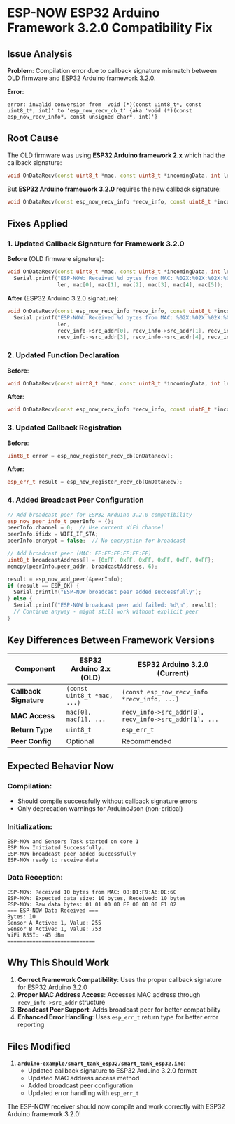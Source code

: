 # ESP-NOW ESP32 Arduino Framework 3.2.0 Compatibility Fix

## Issue Analysis

**Problem**: Compilation error due to callback signature mismatch between OLD firmware and ESP32 Arduino framework 3.2.0.

**Error**: 
```
error: invalid conversion from 'void (*)(const uint8_t*, const uint8_t*, int)' to 'esp_now_recv_cb_t' {aka 'void (*)(const esp_now_recv_info*, const unsigned char*, int)'}
```

## Root Cause

The OLD firmware was using **ESP32 Arduino framework 2.x** which had the callback signature:
```cpp
void OnDataRecv(const uint8_t *mac, const uint8_t *incomingData, int len)
```

But **ESP32 Arduino framework 3.2.0** requires the new callback signature:
```cpp
void OnDataRecv(const esp_now_recv_info *recv_info, const uint8_t *incomingData, int len)
```

## Fixes Applied

### 1. **Updated Callback Signature for Framework 3.2.0**
**Before** (OLD firmware signature):
```cpp
void OnDataRecv(const uint8_t *mac, const uint8_t *incomingData, int len) {
  Serial.printf("ESP-NOW: Received %d bytes from MAC: %02X:%02X:%02X:%02X:%02X:%02X\n", 
                len, mac[0], mac[1], mac[2], mac[3], mac[4], mac[5]);
```

**After** (ESP32 Arduino 3.2.0 signature):
```cpp
void OnDataRecv(const esp_now_recv_info *recv_info, const uint8_t *incomingData, int len) {
  Serial.printf("ESP-NOW: Received %d bytes from MAC: %02X:%02X:%02X:%02X:%02X:%02X\n", 
                len,
                recv_info->src_addr[0], recv_info->src_addr[1], recv_info->src_addr[2],
                recv_info->src_addr[3], recv_info->src_addr[4], recv_info->src_addr[5]);
```

### 2. **Updated Function Declaration**
**Before**:
```cpp
void OnDataRecv(const uint8_t *mac, const uint8_t *incomingData, int len);
```

**After**:
```cpp
void OnDataRecv(const esp_now_recv_info *recv_info, const uint8_t *incomingData, int len);
```

### 3. **Updated Callback Registration**
**Before**:
```cpp
uint8_t error = esp_now_register_recv_cb(OnDataRecv);
```

**After**:
```cpp
esp_err_t result = esp_now_register_recv_cb(OnDataRecv);
```

### 4. **Added Broadcast Peer Configuration**
```cpp
// Add broadcast peer for ESP32 Arduino 3.2.0 compatibility
esp_now_peer_info_t peerInfo = {};
peerInfo.channel = 0;  // Use current WiFi channel
peerInfo.ifidx = WIFI_IF_STA;
peerInfo.encrypt = false;  // No encryption for broadcast

// Add broadcast peer (MAC: FF:FF:FF:FF:FF:FF)
uint8_t broadcastAddress[] = {0xFF, 0xFF, 0xFF, 0xFF, 0xFF, 0xFF};
memcpy(peerInfo.peer_addr, broadcastAddress, 6);

result = esp_now_add_peer(&peerInfo);
if (result == ESP_OK) {
  Serial.println("ESP-NOW broadcast peer added successfully");
} else {
  Serial.printf("ESP-NOW broadcast peer add failed: %d\n", result);
  // Continue anyway - might still work without explicit peer
}
```

## Key Differences Between Framework Versions

| Component | ESP32 Arduino 2.x (OLD) | ESP32 Arduino 3.2.0 (Current) |
|-----------|-------------------------|--------------------------------|
| **Callback Signature** | `(const uint8_t *mac, ...)` | `(const esp_now_recv_info *recv_info, ...)` |
| **MAC Access** | `mac[0], mac[1], ...` | `recv_info->src_addr[0], recv_info->src_addr[1], ...` |
| **Return Type** | `uint8_t` | `esp_err_t` |
| **Peer Config** | Optional | Recommended |

## Expected Behavior Now

### **Compilation**:
- Should compile successfully without callback signature errors
- Only deprecation warnings for ArduinoJson (non-critical)

### **Initialization**:
```
ESP-NOW and Sensors Task started on core 1
ESP Now Initiated Successfully.
ESP-NOW broadcast peer added successfully
ESP-NOW ready to receive data
```

### **Data Reception**:
```
ESP-NOW: Received 10 bytes from MAC: 08:D1:F9:A6:DE:6C
ESP-NOW: Expected data size: 10 bytes, Received: 10 bytes
ESP-NOW: Raw data bytes: 01 01 00 00 FF 00 00 00 F1 02
=== ESP-NOW Data Received ===
Bytes: 10
Sensor A Active: 1, Value: 255
Sensor B Active: 1, Value: 753
WiFi RSSI: -45 dBm
============================
```

## Why This Should Work

1. **Correct Framework Compatibility**: Uses the proper callback signature for ESP32 Arduino 3.2.0
2. **Proper MAC Address Access**: Accesses MAC address through `recv_info->src_addr` structure
3. **Broadcast Peer Support**: Adds broadcast peer for better compatibility
4. **Enhanced Error Handling**: Uses `esp_err_t` return type for better error reporting

## Files Modified

1. **`arduino-example/smart_tank_esp32/smart_tank_esp32.ino`**:
   - Updated callback signature to ESP32 Arduino 3.2.0 format
   - Updated MAC address access method
   - Added broadcast peer configuration
   - Updated error handling with `esp_err_t`

The ESP-NOW receiver should now compile and work correctly with ESP32 Arduino framework 3.2.0!
